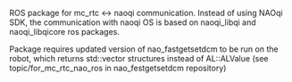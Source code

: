 ROS package for mc_rtc <-> naoqi communication.
Instead of using NAOqi SDK, the communication with naoqi OS is based on naoqi_libqi and naoqi_libqicore ros packages. 

Package requires updated version of nao_fastgetsetdcm to be run on the robot, which returns std::vector structures instead of AL::ALValue (see topic/for_mc_rtc_nao_ros in nao_festgetsetdcm repository)

